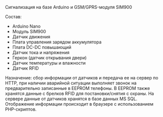 Сигнализация на базе Arduino и GSM/GPRS-модуля SIM900

Состав:
- Arduino Nano
- Модуль SIM900
- Датчик движения
- Плата управления зарядом аккумулятора
- Плата DC-DC повышающий
- Датчик тока и напряжения
- Геркон (датчик открывания двери)
- Датчик температуры и влажности
- Датчик RFID

Назначение: 
сбор информации от датчиков и передача ее на сервер по HTTP, 
при наличии аварийной ситуации выполняет звонок на предварительно записанные в EEPROM телефоны.
В EEPROM также хранятся данные с брелков RFID для постановки/снятия с охраны.
На сервере данные от датчиков хранятся в базе данных MS SQL.
Отображение информации происходит в браузере с использованием PHP-скриптов.